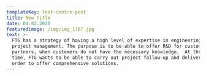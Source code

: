 ```yaml
---
templateKey: test-centre-post
title: New title
date: 04.02.2020
featuredimage: /img/img_1767.jpg
text: >-
  FTG has a strategy of having a high level of expertise in engineering and
  project management. The purpose is to be able to offer R&D for customers and
  partners, when customers do not have the necessary knowledge.  At the same
  time, FTG wants to be able to carry out project follow-up and deliveries, in
  order to offer comprehensive solutions.
---
```


